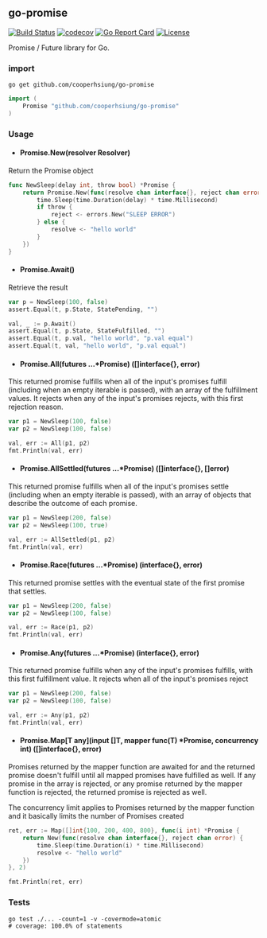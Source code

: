 
## go-promise

[![Build Status](https://github.com/cooperhsiung/go-promise/workflows/Run%20Tests/badge.svg?branch=master)](https://github.com/cooperhsiung/go-promise/actions?query=branch%3Amaster)
[![codecov](https://codecov.io/cooperhsiung/go-promise/branch/master/graph/badge.svg)](https://codecov.io/cooperhsiung/go-promise)
[![Go Report Card](https://goreportcard.com/badge/github.com/cooperhsiung/go-promise)](https://goreportcard.com/report/github.com/cooperhsiung/go-promise)
[![License](https://img.shields.io/badge/license-MIT-blue.svg)](https://github.com/cooperhsiung/go-promise/blob/master/LICENSE.md)

Promise / Future library for Go.

### import

```
go get github.com/cooperhsiung/go-promise
```

```go
import (
    Promise "github.com/cooperhsiung/go-promise"
)
```

### Usage


- #### Promise.New(resolver Resolver)

Return the Promise object
```go
func NewSleep(delay int, throw bool) *Promise {
	return Promise.New(func(resolve chan interface{}, reject chan error) {
		time.Sleep(time.Duration(delay) * time.Millisecond)
		if throw {
			reject <- errors.New("SLEEP ERROR")
		} else {
			resolve <- "hello world"
		}
	})
}
```

- #### Promise.Await()

Retrieve the result
```go
var p = NewSleep(100, false)
assert.Equal(t, p.State, StatePending, "")

val, _ := p.Await()
assert.Equal(t, p.State, StateFulfilled, "")
assert.Equal(t, p.val, "hello world", "p.val equal")
assert.Equal(t, val, "hello world", "p.val equal")
```

- #### Promise.All(futures ...*Promise) ([]interface{}, error)

This returned promise fulfills when all of the input's promises fulfill (including when an empty iterable is passed), with an array of the fulfillment values. It rejects when any of the input's promises rejects, with this first rejection reason.
```go
var p1 = NewSleep(100, false)
var p2 = NewSleep(100, false)

val, err := All(p1, p2)
fmt.Println(val, err)
```

- #### Promise.AllSettled(futures ...*Promise) ([]interface{}, []error)

This returned promise fulfills when all of the input's promises settle (including when an empty iterable is passed), with an array of objects that describe the outcome of each promise.
```go
var p1 = NewSleep(200, false)
var p2 = NewSleep(100, true)

val, err := AllSettled(p1, p2)
fmt.Println(val, err)
```

- #### Promise.Race(futures ...*Promise) (interface{}, error)

This returned promise settles with the eventual state of the first promise that settles.
```go
var p1 = NewSleep(200, false)
var p2 = NewSleep(100, false)

val, err := Race(p1, p2)
fmt.Println(val, err)
```

- #### Promise.Any(futures ...*Promise) (interface{}, error)

This returned promise fulfills when any of the input's promises fulfills, with this first fulfillment value. It rejects when all of the input's promises reject
```go
var p1 = NewSleep(200, false)
var p2 = NewSleep(100, false)

val, err := Any(p1, p2)
fmt.Println(val, err)
```

- #### Promise.Map[T any](input []T, mapper func(T) *Promise, concurrency int) ([]interface{}, error)

Promises returned by the mapper function are awaited for and the returned promise doesn't fulfill until all mapped promises have fulfilled as well. If any promise in the array is rejected, or any promise returned by the mapper function is rejected, the returned promise is rejected as well.

The concurrency limit applies to Promises returned by the mapper function and it basically limits the number of Promises created

```go
ret, err := Map([]int{100, 200, 400, 800}, func(i int) *Promise {
    return New(func(resolve chan interface{}, reject chan error) {
        time.Sleep(time.Duration(i) * time.Millisecond)
        resolve <- "hello world"
    })
}, 2)

fmt.Println(ret, err)
```


### Tests

```
go test ./... -count=1 -v -covermode=atomic
# coverage: 100.0% of statements
```